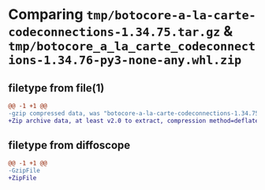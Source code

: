 # Comparing `tmp/botocore-a-la-carte-codeconnections-1.34.75.tar.gz` & `tmp/botocore_a_la_carte_codeconnections-1.34.76-py3-none-any.whl.zip`

## filetype from file(1)

```diff
@@ -1 +1 @@
-gzip compressed data, was "botocore-a-la-carte-codeconnections-1.34.75.tar", last modified: Tue Apr  2 01:02:47 2024, max compression
+Zip archive data, at least v2.0 to extract, compression method=deflate
```

## filetype from diffoscope

```diff
@@ -1 +1 @@
-GzipFile
+ZipFile
```


